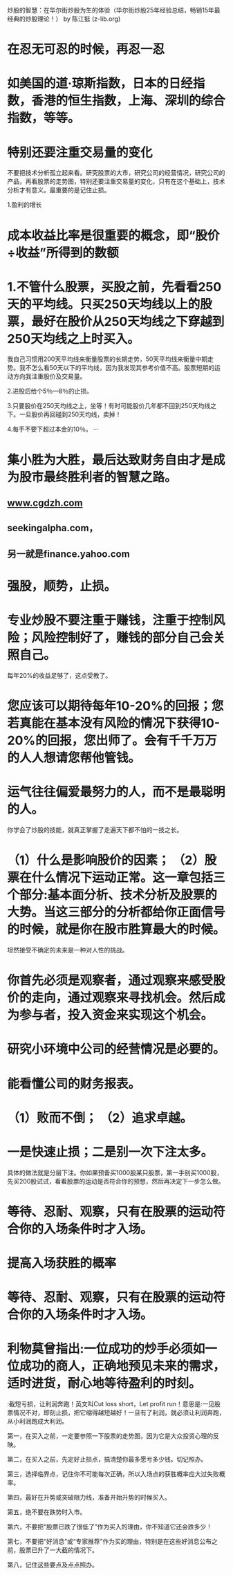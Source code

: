 炒股的智慧：在华尔街炒股为生的体验（华尔街炒股25年经验总结，畅销15年最经典的炒股理论！） by 陈江挺 (z-lib.org)

# 在忍无可忍的时候，再忍一忍

# 如美国的道·琼斯指数，日本的日经指数，香港的恒生指数，上海、深圳的综合指数，等等。

# 特别还要注重交易量的变化
不要把技术分析孤立起来看。研究股票的大市，研究公司的经营情况，研究公司的产品，再看股票的走势图，特别还要注重交易量的变化，只有在这个基础上，技术分析才有意义。最重要的是记住止损。

1.盈利的增长

# 成本收益比率是很重要的概念，即“股价÷收益”所得到的数额


# 1.不管什么股票，买股之前，先看看250天的平均线。只买250天均线以上的股票，最好在股价从250天均线之下穿越到250天均线之上时买入。
我自己习惯用200天平均线来衡量股票的长期走势，50天平均线来衡量中期走势。我不怎么看50天以下的平均线，因为我发现其参考价值不高。股票短期的运动方向我注重股价及交易量。

2.进股后给个5％—8％的止损。

3.只要股价在250天均线之上，坐等！有时可能股价几年都不回到250天均线之下。一旦股价再回碰到250天均线，卖掉！

4.每手不要下超过本金的10％。
···

# 集小胜为大胜，最后达致财务自由才是成为股市最终胜利者的智慧之路。
## www.cgdzh.com

## seekingalpha.com，

## 另一就是finance.yahoo.com

# 强股，顺势，止损。

# 专业炒股不要注重于赚钱，注重于控制风险；风险控制好了，赚钱的部分自己会关照自己。

每年20%的收益足够了，这点受教了。
# 您应该可以期待每年10-20%的回报；您若真能在基本没有风险的情况下获得10-20%的回报，您出师了。会有千千万万的人人想请您帮他管钱。

# 运气往往偏爱最努力的人，而不是最聪明的人。
你学会了炒股的技能，就真正掌握了走遍天下都不怕的一技之长。

# （1）什么是影响股价的因素； （2）股票在什么情况下运动正常。这一章包括三个部分:基本面分析、技术分析及股票的大势。当这三部分的分析都给你正面信号的时候，就是你在股市胜算最大的时候。

坦然接受不确定的未来是一种对人性的挑战。

# 你首先必须是观察者，通过观察来感受股价的走向，通过观察来寻找机会。然后成为参与者，投入资金来实现这个机会。

# 研究小环境中公司的经营情况是必要的。

# 能看懂公司的财务报表。

# （1）败而不倒； （2）追求卓越。

# 一是快速止损；二是别一次下注太多。
具体的做法就是分层下注。你如果预备买1000股某只股票，第一手别买1000股，先买200股试试，看看股票的运动是否符合你的预想，然后再决定下一步怎么做。

# 等待、忍耐、观察，只有在股票的运动符合你的入场条件时才入场。


# 提高入场获胜的概率
# 等待、忍耐、观察，只有在股票的运动符合你的入场条件时才入场。


# 利物莫曾指出:一位成功的炒手必须如一位成功的商人，正确地预见未来的需求，适时进货，耐心地等待盈利的时刻。
:截短亏损，让利润奔跑！英文叫Cut loss short，Let profit run！意思是:一见股票情况不对，即刻止损，把它缩得越短越好！一旦有了利润，就必须让利润奔跑，从小利润跑成大利润。


第一，在买入之前，一定要参照一下股票的走势图，因为它是大众投资心理的反映。

第二，在买入之前，先定好止损点，搞清楚你最多愿亏多少钱。切记照办。

第三，选择临界点，记住你不可能每次正确，所以入场点的获胜概率应大过失败概率。

第四，最好在升势或突破阻力线，准备开始升势的时候买入。

第五，绝不要在跌势时入市。

第六，不要把“股票已跌了很低了”作为买入的理由，你不知道它还会跌多少！

第七，不要把“好消息”或“专家推荐”作为买的理由，特别是在这些好消息公布之前，股票已升了一大截的情况下。

第八，记住这些要点及点点照办。
